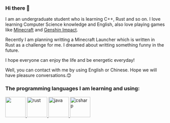### Hi there 👋

I am an undergraduate student who is learning C++, Rust and so on. I love learning Computer Science knowledge and English, also love playing games like [Minecraft](https://www.minecraft.net) and [Genshin Impact](https://genshin.hoyoverse.com).

Recently I am planning writting a Minecraft Launcher which is written in Rust as a challenge for me. I dreamed about writting something funny in the future.

I hope everyone can enjoy the life and be energetic everyday!

Well, you can contact with me by using English or Chinese. Hope we will have pleasure conversations.😊

### The programming languages I am learning and using:

<p align="left">
  <a href="https://isocpp.org" target="_blank" rel="noreferrer">
    <img src="https://cdn.jsdelivr.net/gh/devicons/devicon/icons/cplusplus/cplusplus-original.svg" width="64" height="64"/>
  </a>
  <a href="https://rust-lang.org" target="_blank" rel="noreferrer">
    <img src="https://cdn.jsdelivr.net/gh/devicons/devicon/icons/rust/rust-plain.svg" alt="rust" width="64" height="64"/>
  </a>
  <a href="https://java.com" target="_blank" rel="noreferrer">
    <img src="https://cdn.jsdelivr.net/gh/devicons/devicon/icons/java/java-original-wordmark.svg" alt="java" width="64" height="64"/>
  </a>
  <a href="https://dotnet.microsoft.com/en-us/languages/csharp" target="_blank" rel="noreferrer">
    <img src="https://cdn.jsdelivr.net/gh/devicons/devicon/icons/csharp/csharp-original.svg" alt="csharp" width="64" height="64"/>
  </a>
</p>
